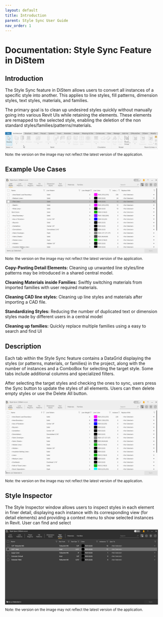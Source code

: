 ```yaml
---
layout: default
title: Introduction
parent: Style Sync User Guide
nav_order: 1
---
```



# Documentation: Style Sync Feature in DiStem

## Introduction

The Style Sync feature in DiStem allows users to convert all instances of a specific style into another. This applies to line styles, fill patterns, dimension styles, text styles, materials, and families.

The primary goal is to clean up undesired styles quickly without manually going into various Revit UIs while retaining the elements. These elements are remapped to the selected style, enabling the deletion of the non standard styles/families/patterns/materials.


![DiStem Style Sync - General - Style Sync](../../../assets\images\StyleSync\DS_SS_OpeningStyleSync.gif)  
<sub>Note: the version on the image may not reflect the latest version of the application.</sub>



## Example Use Cases


![DiStem Style Sync - General - Cleanup](../../../assets\images\StyleSync\DS_SS_GenCleanup.gif)  
<sub>Note: the version on the image may not reflect the latest version of the application.</sub>

**Copy-Pasting Detail Elements:** Cleaning up unwanted line styles/line patterns may be introduced in a shared central model.

**Cleaning Materials inside Families:** Swiftly switching materials from imported families with user required materials.

**Cleaning CAD line styles:** Cleaning up line styles and materials after importing a CAD file.

**Standardizing Styles:** Reducing the number of duplicated text or dimension styles made by different users in a central model

**Cleaning up families:** Quickly replace multiple families using a easy to search and find UI


## Description

Each tab within the Style Sync feature contains a DataGrid displaying the styles (or patterns, materials, or families) in the project, along with the number of instances and a ComboBox for selecting the target style. Some tabs include additional columns and specialized filters.

After selecting the target styles and checking the ones to sync, users press the Sync button to update the styles of all elements. Users can then delete empty styles or use the Delete All button.


![DiStem Style Sync - General - Tabs and Sync](../../../assets\images\StyleSync\DS_SS_GenTabsAndSync.gif)  
<sub>Note: the version on the image may not reflect the latest version of the application.</sub>


## Style Inspector

The Style Inspector window allows users to inspect styles in each element in finer detail, displaying each instance with its corresponding view (for detail elements) and providing a context menu to show selected instances in Revit. User can find and select

![DiStem Style Sync - Inspector](../../../assets\images\StyleSync\DS_SS_General_Inspect.gif)  
<sub>Note: the version on the image may not reflect the latest version of the application.</sub>
